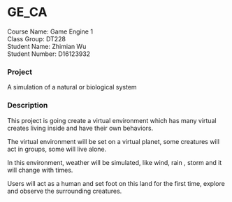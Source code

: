 # GE_CA

Course Name: Game Engine 1  
Class Group: DT228  
Student Name: Zhimian Wu  
Student Number: D16123932  

### Project
A simulation of a natural or biological system

### Description
This project is going create a virtual environment which has many virtual creates living inside and have their own behaviors.

The virtual environment will be set on a virtual planet, some creatures will act in groups, some will live alone.

In this environment, weather will be simulated, like wind, rain , storm and it will change with times.

Users will act as a human and set foot on this land for the first time, explore and observe the surrounding creatures.
